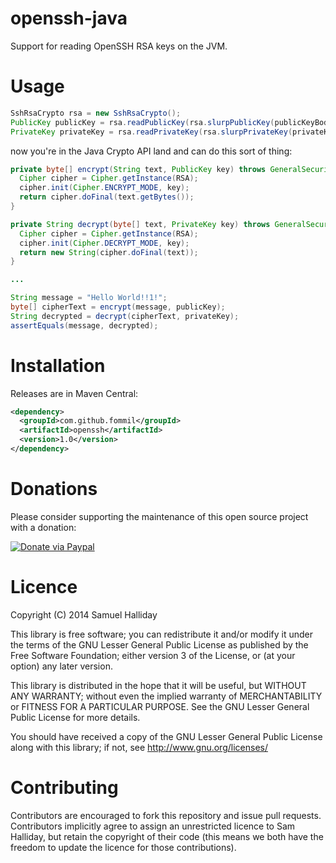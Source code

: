 openssh-java
============

Support for reading OpenSSH RSA keys on the JVM.

Usage
=====

```java
SshRsaCrypto rsa = new SshRsaCrypto();
PublicKey publicKey = rsa.readPublicKey(rsa.slurpPublicKey(publicKeyBody));
PrivateKey privateKey = rsa.readPrivateKey(rsa.slurpPrivateKey(privateKeyBody));
```

now you're in the Java Crypto API land and can do this sort of thing:

```java
private byte[] encrypt(String text, PublicKey key) throws GeneralSecurityException {
  Cipher cipher = Cipher.getInstance(RSA);
  cipher.init(Cipher.ENCRYPT_MODE, key);
  return cipher.doFinal(text.getBytes());
}

private String decrypt(byte[] text, PrivateKey key) throws GeneralSecurityException {
  Cipher cipher = Cipher.getInstance(RSA);
  cipher.init(Cipher.DECRYPT_MODE, key);
  return new String(cipher.doFinal(text));
}

...

String message = "Hello World!!1!";
byte[] cipherText = encrypt(message, publicKey);
String decrypted = decrypt(cipherText, privateKey);
assertEquals(message, decrypted);
```

Installation
============

Releases are in Maven Central:

```xml
<dependency>
  <groupId>com.github.fommil</groupId>
  <artifactId>openssh</artifactId>
  <version>1.0</version>
</dependency>
```


Donations
=========

Please consider supporting the maintenance of this open source project with a donation:

[![Donate via Paypal](https://www.paypal.com/en_US/i/btn/btn_donateCC_LG.gif)](https://www.paypal.com/cgi-bin/webscr?cmd=_donations&business=B2HW5ATB8C3QW&lc=GB&item_name=openssh-java&currency_code=GBP&bn=PP%2dDonationsBF%3abtn_donateCC_LG%2egif%3aNonHosted)

Licence
=======

Copyright (C) 2014 Samuel Halliday

This library is free software; you can redistribute it and/or modify
it under the terms of the GNU Lesser General Public License as published
by the Free Software Foundation; either version 3 of the License, or
(at your option) any later version.

This library is distributed in the hope that it will be useful, but
WITHOUT ANY WARRANTY; without even the implied warranty of MERCHANTABILITY
or FITNESS FOR A PARTICULAR PURPOSE. See the GNU Lesser General Public
License for more details.

You should have received a copy of the GNU Lesser General Public License
along with this library; if not, see http://www.gnu.org/licenses/

Contributing
============

Contributors are encouraged to fork this repository and issue pull
requests. Contributors implicitly agree to assign an unrestricted licence
to Sam Halliday, but retain the copyright of their code (this means
we both have the freedom to update the licence for those contributions).
